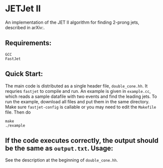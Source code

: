 JETJet II
=================================================================
An implementation of the JET II algorithm for finding 2-prong jets, described in arXiv:.

Requirements:
--------------------------------------------
```
GCC 
FastJet
```

Quick Start:
--------------------------------------------
The main code is distributed as a single header file, ```double_cone.hh```. It requries ```fastjet``` to compile and run. An example is given in ```example.cc```, which reads a sample datafile with two events and find the leading jets. To run the example, download all files and put them in the same directory. Make sure ```fastjet-config``` is callable or you may need to edit the ```Makefile``` file. Then do
```
make
./example
```

If the code executes correctly, the output should be the same as ```output.txt```. 
Usage:
--------------------------------------------
See the description at the beginning of ```double_cone.hh```.
